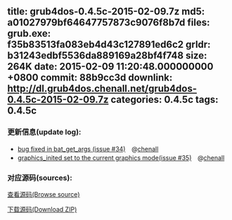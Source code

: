 title: grub4dos-0.4.5c-2015-02-09.7z
md5: a01027979bf64647757873c9076f8b7d
files:
  grub.exe: f35b83513fa083eb4d43c127891ed6c2
  grldr: b31243edbf5536da889169a28bf4f748
size: 264K
date: 2015-02-09 11:20:48.000000000 +0800
commit: 88b9cc3d
downlink: http://dl.grub4dos.chenall.net/grub4dos-0.4.5c-2015-02-09.7z
categories: 0.4.5c
tags: 0.4.5c
---


### 更新信息(update log):
  * [bug fixed in bat_get_args (issue #34)](https://github.com/chenall/grub4dos/commit/e4e8e9c43ca4fbe4016e41944c5dec282589402e)　@[chenall](https://github.com/chenall)
  * [graphics_inited set to the current graphics mode(issue #35)](https://github.com/chenall/grub4dos/commit/88b9cc3d5d5e80c875706e7def38ae83fb9b7e25)　@[chenall](https://github.com/chenall)

### 对应源码(sources):
  [查看源码(Browse source)](https://github.com/chenall/grub4dos/tree/88b9cc3d5d5e80c875706e7def38ae83fb9b7e25)

  [下载源码(Download ZIP)](https://github.com/chenall/grub4dos/archive/88b9cc3d5d5e80c875706e7def38ae83fb9b7e25.zip)
